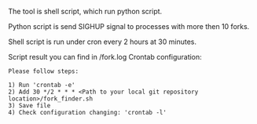 The tool is shell script, which run python script.

Python script is send SIGHUP signal to processes with more then 10 forks.

Shell script is run under cron every 2 hours at 30 minutes.

Script result you can find in <Path to your local git repository location>/fork.log
Crontab configuration:

    Please follow steps:

    1) Run 'crontab -e'
    2) Add 30 */2 * * * <Path to your local git repository location>/fork_finder.sh
    3) Save file
    4) Check configuration changing: 'crontab -l'
